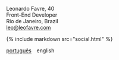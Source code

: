 Leonardo Favre, 40<br> Front-End Developer<br> Rio de Janeiro, Brazil<br> [leo@leofavre.com](mailto:leo@leofavre.com)

{% include markdown src="social.html" %}

[português](/pt)&emsp;english
